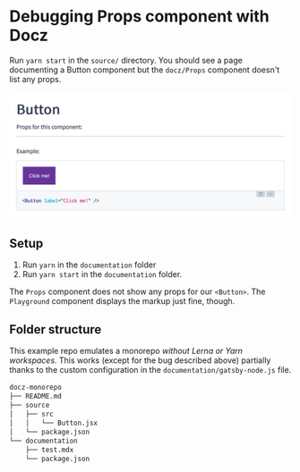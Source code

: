 # Debugging Props component with Docz

Run `yarn start` in the `source/` directory. You should see a page documenting a Button component but the `docz/Props` component doesn't list any props.

<img src="screenshots/missing_props.png" style="max-width: 100%">

## Setup

1. Run `yarn` in the `documentation` folder
2. Run `yarn start` in the `documentation` folder.

The `Props` component does not show any props for our `<Button>`. The `Playground` component displays the markup just fine, though.

## Folder structure

This example repo emulates a monorepo _without Lerna or Yarn workspaces_. This works (except for the bug described above) partially thanks to the custom configuration in the `documentation/gatsby-node.js` file.

```
docz-monorepo
├── README.md
├── source
│   ├── src
│   │   └── Button.jsx
│   └── package.json
└── documentation
    ├── test.mdx
    └── package.json
```
